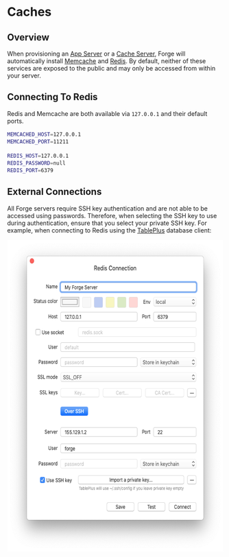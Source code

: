 # Caches

## Overview

When provisioning an [App Server](/servers/types#app-servers) or a [Cache Server](/servers/types#cache-servers), Forge will automatically install [Memcache](https://www.memcached.org/) and [Redis](https://redis.io/). By default, neither of these services are exposed to the public and may only be accessed from within your server.

## Connecting To Redis

Redis and Memcache are both available via `127.0.0.1` and their default ports.

```bash
MEMCACHED_HOST=127.0.0.1
MEMCACHED_PORT=11211

REDIS_HOST=127.0.0.1
REDIS_PASSWORD=null
REDIS_PORT=6379
```

## External Connections

All Forge servers require SSH key authentication and are not able to be accessed using passwords. Therefore, when selecting the SSH key to use during authentication, ensure that you select your private SSH key. For example, when connecting to Redis using the [TablePlus](https://tableplus.com/) database client:

<img src="./img/redis-gui.png" alt="Connecting to Redis with TablePlus" height="727" width="612">
